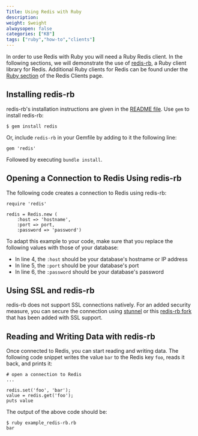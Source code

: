 ```yaml
---
Title: Using Redis with Ruby
description:
weight: $weight
alwaysopen: false
categories: ["KB"]
tags: ["ruby","how-to","clients"]
---
```

In order to use Redis with Ruby you will need a Ruby Redis client. In the following sections, we will demonstrate the use of [redis-rb](https://github.com/redis/redis-rb), a Ruby client library for Redis. Additional Ruby clients for Redis can be found under the [Ruby section](                            ) of the Redis Clients page.

## Installing redis-rb ##
redis-rb's installation instructions are given in the [README file](https://github.com/redis/redis-rb). Use `gem` to install redis-rb:

    $ gem install redis

Or, include `redis-rb` in your Gemfile by adding to it the following line:

    gem 'redis'

Followed by executing `bundle install`.

## Opening a Connection to Redis Using redis-rb ##
The following code creates a connection to Redis using redis-rb:

    require 'redis'

	redis = Redis.new (
		:host => 'hostname',
	    :port => port,
	    :password => 'password')
    
To adapt this example to your code, make sure that you replace the following values with those of your database:

 - In line 4, the `:host` should be your database's hostname or IP address
 - In line 5, the `:port` should be your database's port
 - In line 6, the `:password` should be your database's password

## Using SSL and redis-rb ##
redis-rb does not support SSL connections natively. For an added security measure, you can secure the connection using [stunnel](https://redislabs.com/blog/using-stunnel-to-secure-redis) or this [redis-rb fork](https://github.com/RedisLabs/redis-rb) that has been added with SSL support.

## Reading and Writing Data with redis-rb ##
Once connected to Redis, you can start reading and writing data. The following code snippet writes the value `bar` to the Redis key `foo`, reads it back, and prints it:

    # open a connection to Redis
    ...
 
    redis.set('foo', 'bar');
    value = redis.get('foo');
    puts value

The output of the above code should be:

    $ ruby example_redis-rb.rb
    bar